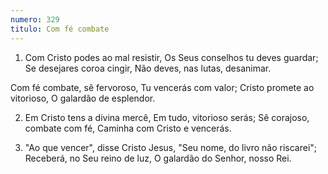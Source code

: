 ```yaml
---
numero: 329
titulo: Com fé combate
---
```

1. Com Cristo podes ao mal resistir,
Os Seus conselhos tu deves guardar;
Se desejares coroa cingir,
Não deves, nas lutas, desanimar.

Com fé combate, sê fervoroso,
Tu vencerás com valor;
Cristo promete ao vitorioso,
O galardão de esplendor.

2. Em Cristo tens a divina mercê,
Em tudo, vitorioso serás;
Sê corajoso, combate com fé,
Caminha com Cristo e vencerás.

3. "Ao que vencer", disse Cristo Jesus,
"Seu nome, do livro não riscarei";
Receberá, no Seu reino de luz,
O galardão do Senhor, nosso Rei.
